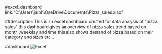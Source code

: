 #excel_dashboard
link:"C:\Users\jaibh\OneDrive\Documents\Pizza_sales.xlsx"

##description
This is an excel dashboard created for data analysis of "pizza sales" 
this dashboard gives an overview of pizza sales trend based on month ,weekday and time 
this also shows demand of pizza based on their category and sizes etc...


#dashboard
![Excel](https://github.com/user-attachments/assets/fa3dcf92-6f60-4966-a4aa-c80b62719020)
